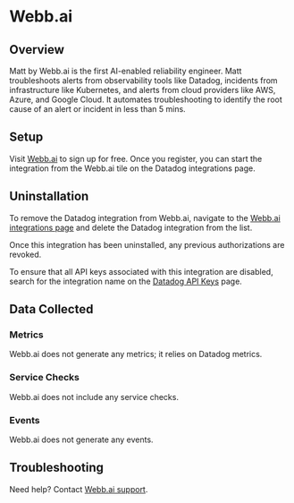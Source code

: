 # Webb.ai

## Overview

Matt by Webb.ai is the first AI-enabled reliability engineer. Matt troubleshoots alerts from observability tools like Datadog, incidents from infrastructure like Kubernetes, and alerts from cloud providers like AWS, Azure, and Google Cloud. It automates troubleshooting to identify the root cause of an alert or incident in less than 5 mins.

## Setup

Visit [Webb.ai][2] to sign up for free. Once you register, you can start the integration from the Webb.ai tile on the Datadog integrations page.
 

## Uninstallation
To remove the Datadog integration from Webb.ai, navigate to the [Webb.ai integrations page][1] and delete the Datadog integration from the list.

Once this integration has been uninstalled, any previous authorizations are revoked.

To ensure that all API keys associated with this integration are disabled, search for the integration name on the [Datadog API Keys][4] page.

## Data Collected

### Metrics
Webb.ai does not generate any metrics; it relies on Datadog metrics.

### Service Checks
Webb.ai does not include any service checks.

### Events
Webb.ai does not generate any events.

## Troubleshooting

Need help? Contact [Webb.ai support][3].

[1]: https://app.webb.ai/integrations
[2]: https://app.webb.ai/
[3]: mailto:support@webb.ai
[4]: https://app.datadoghq.com/organization-settings/api-keys

